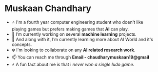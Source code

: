 # Muskaan Chandhary

- :star: I'm a fourth year computer engineering student who doen't like playing games but prefers making games that **AI** can play.
- 🔭 I’m currently working on several **machine learning** projects.
- 🌱 And along with it, I’m currently learning more about AI World and it's concepts.
- :snowflake: I'm looking to collaborate on any **AI related research work**.
- 📫 You can reach me through **Email - chaudharymuskaan19@gmail**
- ⚡ A fun fact about me is that i *never won a single ludo game.*
